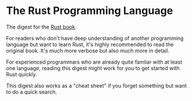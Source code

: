 # The Rust Programming Language

The digest for the [Rust book](https://doc.rust-lang.org/book/title-page.html).

For readers who don't have deep understanding of another programming language but want to learn Rust, it's highly recommended to read the original book. It's much more verbose but also much more in detail.

For experienced programmars who are already quite famliar with at least one language, reading this digest might work for you to get started with Rust quickly.

This digest also works as a "cheat sheet" if you forget something but want to do a quick search.
